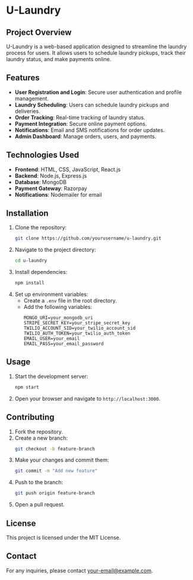 # U-Laundry

## Project Overview
U-Laundry is a web-based application designed to streamline the laundry process for users. It allows users to schedule laundry pickups, track their laundry status, and make payments online.

## Features
- **User Registration and Login**: Secure user authentication and profile management.
- **Laundry Scheduling**: Users can schedule laundry pickups and deliveries.
- **Order Tracking**: Real-time tracking of laundry status.
- **Payment Integration**: Secure online payment options.
- **Notifications**: Email and SMS notifications for order updates.
- **Admin Dashboard**: Manage orders, users, and payments.

## Technologies Used
- **Frontend**: HTML, CSS, JavaScript, React.js
- **Backend**: Node.js, Express.js
- **Database**: MongoDB
- **Payment Gateway**: Razorpay
- **Notifications**:  Nodemailer for email

## Installation
1. Clone the repository:
    ```bash
    git clone https://github.com/yourusername/u-laundry.git
    ```
2. Navigate to the project directory:
    ```bash
    cd u-laundry
    ```
3. Install dependencies:
    ```bash
    npm install
    ```
4. Set up environment variables:
    - Create a `.env` file in the root directory.
    - Add the following variables:
        ```
        MONGO_URI=your_mongodb_uri
        STRIPE_SECRET_KEY=your_stripe_secret_key
        TWILIO_ACCOUNT_SID=your_twilio_account_sid
        TWILIO_AUTH_TOKEN=your_twilio_auth_token
        EMAIL_USER=your_email
        EMAIL_PASS=your_email_password
        ```

## Usage
1. Start the development server:
    ```bash
    npm start
    ```
2. Open your browser and navigate to `http://localhost:3000`.

## Contributing
1. Fork the repository.
2. Create a new branch:
    ```bash
    git checkout -b feature-branch
    ```
3. Make your changes and commit them:
    ```bash
    git commit -m "Add new feature"
    ```
4. Push to the branch:
    ```bash
    git push origin feature-branch
    ```
5. Open a pull request.

## License
This project is licensed under the MIT License.

## Contact
For any inquiries, please contact [your-email@example.com](mailto:your-email@example.com).

